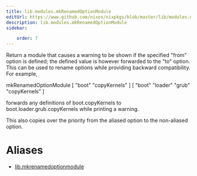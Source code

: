 ```yaml
---
title: lib.modules.mkRenamedOptionModule
editUrl: https://www.github.com/nixos/nixpkgs/blob/master/lib/modules.nix#L1136C27
description: lib.modules.mkRenamedOptionModule
sidebar:

    order: 7
---
```


Return a module that causes a warning to be shown if the
specified "from" option is defined; the defined value is however
forwarded to the "to" option. This can be used to rename options
while providing backward compatibility. For example,

mkRenamedOptionModule [ "boot" "copyKernels" ] [ "boot" "loader" "grub" "copyKernels" ]

forwards any definitions of boot.copyKernels to
boot.loader.grub.copyKernels while printing a warning.

This also copies over the priority from the aliased option to the
non-aliased option.


# Aliases

- [lib.mkrenamedoptionmodule](/nix-doc-comments/reference/lib/lib-mkrenamedoptionmodule)


